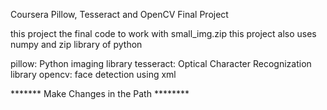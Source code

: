 Coursera Pillow, Tesseract and OpenCV Final Project

this project the final code to work with small_img.zip
this project also uses numpy and zip library of python

pillow: Python imaging library
tesseract: Optical Character Recognization library
opencv: face detection using xml



******* Make Changes in the Path ******** 
